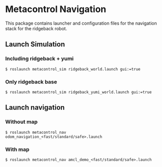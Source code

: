 # Metacontrol Navigation

This package contains launcher and configuration files for the navigation stack for the ridgeback robot.

## Launch Simulation
### Including ridgeback + yumi
```
$ roslaunch metacontrol_sim ridgeback_world.launch gui:=true
```
###  Only ridgeback base
```
$ roslaunch metacontrol_sim ridgeback_yumi_world.launch gui:=true
```

## Launch navigation

### Without map

```
$ roslaunch metacontrol_nav odom_navigation_<fast/standard/safe>.launch
```

### With map

```
$ roslaunch metacontrol_nav amcl_demo_<fast/standard/safe>.launch
```
